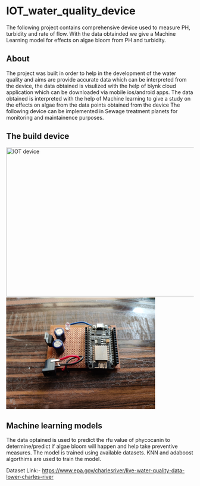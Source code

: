 # IOT_water_quality_device
The following project contains comprehensive device used to measure PH, turbidity and rate of flow. With the data obtainded we give a Machine Learning model for effects on algae bloom from PH and turbidity.

## About
The project was built in order to help in the development of the water quality and aims are provide accurate data which can be interpreted from the device, the data obtained is visulized with the help of blynk cloud application which can be downloaded via mobile ios/android apps. The data obtained is interpreted with the help of Machine learning to give a study on the effects on algae from the data points obtained from the device The following device can be implemented in Sewage treatment planets for monitoring and maintainence purposes.

## The build device

<img src="https://github.com/HarshaLokesh/IOT_water_quality_device/blob/main/Device_images/IMG_20211108_085628.jpg" title="IOT device"  width="600" height="400">

<img src="https://github.com/HarshaLokesh/IOT_water_quality_device/blob/main/Device_images/IMG_20211108_092627.jpg" title="Nodemcu iot wifi transmitter" width="400">

## Machine learning models

The data optained is used to predict the rfu value of phycocanin to determine/predict if algae bloom will happen and help take preventive measures. The model is trained using available datasets. KNN and adaboost algorthims are used to train the model.

Dataset Link:- https://www.epa.gov/charlesriver/live-water-quality-data-lower-charles-river
